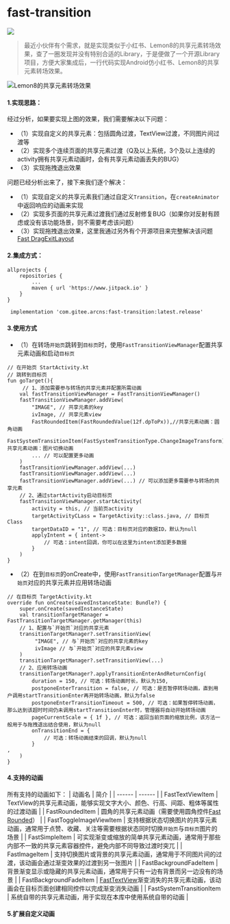 # fast-transition
[![](https://jitpack.io/v/com.gitee.arcns/fast-transition.svg)](https://jitpack.io/#com.gitee.arcns/fast-transition)


> 最近小伙伴有个需求，就是实现类似于小红书、Lemon8的共享元素转场效果，查了一圈发现并没有特别合适的Library，于是便做了一个开源Library项目，方便大家集成后，一行代码实现Android仿小红书、Lemon8的共享元素转场效果。

![Lemon8的共享元素转场效果](./image/lemon8.gif)

#### 1.实现思路：
经过分析，如果要实现上图的效果，我们需要解决以下问题：
- （1）实现自定义的共享元素：包括圆角过渡，TextView过渡，不同图片间过渡等
- （2）实现多个连续页面的共享元素过渡（Q及以上系统，3个及以上连续的activity拥有共享元素动画时，会有共享元素动画丢失的BUG）
- （3）实现拖拽退出效果

问题已经分析出来了，接下来我们逐个解决：
- （1）实现自定义的共享元素我们通过自定义`Transition`，在`createAnimator`中返回响应的动画来实现
- （2）实现多页面的共享元素过渡我们通过反射修复BUG（如果你对反射有顾虑或没有该功能场景，则不需要考虑该问题）
- （3）实现拖拽退出效果，这里我通过另外有个开源项目来完整解决该问题[Fast DragExitLayout](https://github.com/Arcns/arc-fast#%E5%8D%81%E4%B8%80fast-dragexitlayout)

#### 2.集成方式：
```
allprojects {
	repositories {
		...
		maven { url 'https://www.jitpack.io' }
	}
}
```
```
 implementation 'com.gitee.arcns:fast-transition:latest.release'
```

#### 3.使用方式
- （1）在转场`开始页`跳转到`目标页`时，使用`FastTransitionViewManager`配置共享元素动画和启动`目标页`
```
// 在开始页 StartActivity.kt
// 跳转到目标页
fun goTarget(){
     // 1、添加需要参与转场的共享元素并配置所需动画
    val fastTransitionViewManager = FastTransitionViewManager()
    fastTransitionViewManager.addView(
        "IMAGE", // 共享元素的key
        ivImage, // 共享元素view
        FastRoundedItem(FastRoundedValue(12f.dpToPx)),//共享元素动画：圆角动画
        FastSystemTransitionItem(FastSystemTransitionType.ChangeImageTransform),//共享元素动画：图片切换动画
        ... // 可以配置更多动画
    )
    fastTransitionViewManager.addView(...)
    fastTransitionViewManager.addView(...)
    fastTransitionViewManager.addView(...) // 可以添加更多需要参与转场的共享元素
    // 2、通过startActivity启动目标页
    fastTransitionViewManager.startActivity(
        activity = this, // 当前页activity
        targetActivityCLass = TargetActivity::class.java, // 目标页Class
        targetDataID = "1", // 可选：目标页对应的数据ID，默认为null
        applyIntent = { intent-> 
            // 可选：intent回调，你可以在这里为intent添加更多数据
        }
    )
}
```
- （2）在到`目标页`的onCreate中，使用`FastTransitionTargetManager`配置与`开始页`对应的共享元素并应用转场动画
```
// 在目标页 TargetActivity.kt
override fun onCreate(savedInstanceState: Bundle?) {
    super.onCreate(savedInstanceState)
    val transitionTargetManager = FastTransitionTargetManager.getManager(this)
    // 1、配置与`开始页`对应的共享元素
    transitionTargetManager?.setTransitionView(
         "IMAGE", // 与`开始页`对应的共享元素的key
         ivImage // 与`开始页`对应的共享元素view
    )
    transitionTargetManager?.setTransitionView(...)
    // 2、应用转场动画
    transitionTargetManager?.applyTransitionEnterAndReturnConfig(
        duration = 150, // 可选：转场动画时长，默认为150,
        postponeEnterTransition = false, // 可选：是否暂停转场动画，直到用户调用startTransitionEnter再开始转场动画，默认为false
        postponeEnterTransitionTimeout = 500, // 可选：如果暂停转场动画，那么达到该超时时间仍未调用startTransitionEnter时，管理器将自动开始转场动画
        pageCurrentScale = { 1f }, // 可选：返回当前页面的缩放比例，该方法一般用于与拖拽退出结合使用，默认为null
        onTransitionEnd = {
            // 可选：转场动画结束的回调，默认为null
        }
,
    )
}
```
#### 4.支持的动画
所有支持的动画如下：
| 动画名 | 简介 |
| ------ | ------ |
| FastTextViewItem | TextView的共享元素动画，能够实现文字大小、颜色、行高、间距、粗体等属性的过渡动画 |
| FastRoundedItem | 圆角的共享元素动画（需要使用圆角控件[Fast Rounded](https://github.com/Arcns/arc-fast#%E5%85%ABfast-rounded)） |
| FastToggleImageViewItem | 支持根据状态切换图片的共享元素动画，通常用于点赞、收藏、关注等需要根据状态同时切换`开始页`与`目标页`图片的场景 |
| FastSimpleItem | 可实现渐变或缩放的简单共享元素动画，通常用于那些内部不一致的共享元素容器控件，避免内部不同导致过渡时突兀 |
| FastImageItem | 支持切换图片或背景的共享元素动画，通常用于不同图片间的过渡，该动画会通过渐变效果的过渡到另一张图片 |
| FastBackgroundFadeItem | 背景渐变显示或隐藏的共享元素动画，通常用于只有一边有背景而另一边没有的场景 |
| FastBackgroundFadeItem | [FastTextView](https://github.com/Arcns/arc-fast#%E4%B9%9Dfast-textview)渐变消失的共享元素动画，该动画会在目标页面创建相同控件以完成渐变消失动画 |
| FastSystemTransitionItem | 系统自带的共享元素动画，用于实现在本库中使用系统自带的动画 |

#### 5.扩展自定义动画